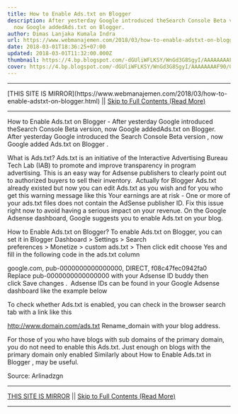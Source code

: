 ```yaml
---
title: How to Enable Ads.txt on Blogger
description: After yesterday Google introduced theSearch Console Beta version,
  now Google addedAds.txt on Blogger.
author: Dimas Lanjaka Kumala Indra
url: https://www.webmanajemen.com/2018/03/how-to-enable-adstxt-on-blogger.html
date: 2018-03-01T18:36:25+07:00
updated: 2018-03-01T11:32:00.000Z
thumbnail: https://4.bp.blogspot.com/-dGUliWFLKSY/WnGd3G8SgyI/AAAAAAAAF90/QMALZVj1V_YrcGf6dhEoCPsfB0DR4DYsACLcBGAs/s1600/Cara%252BMengaktifkan%252BAds%252Btxt%252Bdi%252BBlogger.png
cover: https://4.bp.blogspot.com/-dGUliWFLKSY/WnGd3G8SgyI/AAAAAAAAF90/QMALZVj1V_YrcGf6dhEoCPsfB0DR4DYsACLcBGAs/s1600/Cara%252BMengaktifkan%252BAds%252Btxt%252Bdi%252BBlogger.png
---
```


<hr/> [THIS SITE IS MIRROR](https://www.webmanajemen.com/2018/03/how-to-enable-adstxt-on-blogger.html) || <a href="https://www.webmanajemen.com/2018/03/how-to-enable-adstxt-on-blogger.html" rel="follow" class="button" id="read-more">Skip to Full Contents (Read More)</a> <hr/> How to Enable Ads.txt on Blogger - After yesterday Google introduced theSearch Console Beta version, now Google addedAds.txt on Blogger. After yesterday Google introduced the Search Console Beta version , now Google added Ads.txt on Blogger . 


What is Ads.txt?
Ads.txt is an initiative of the Interactive Advertising Bureau Tech Lab (IAB) to promote and improve transparency in program advertising. This is an easy way for Adsense publishers to clearly point out to authorized buyers to sell their inventory. 
Actually for Blogger Ads.txt already existed but now you can edit Ads.txt as you wish and for you who get this warning message like this
Your earnings are at risk - One or more of your ads.txt files does not contain the AdSense publisher ID. Fix this issue right now to avoid having a serious impact on your revenue.
On the Google Adsense dashboard, Google suggests you to enable Ads.txt on your blog. 

How to Enable Ads.txt on Blogger?
To enable Ads.txt on Blogger, you can set it in Blogger Dashboard > Settings > Search preferences > Monetize > custom ads.txt > Then click edit choose Yes and fill in the following code in the ads.txt column 



google.com, pub-0000000000000000, DIRECT, f08c47fec0942fa0 
Replace pub-0000000000000000 with your Adsense ID buddy then click Save changes . 
Adsense IDs can be found in your Google Adsense dashboard like the example below 


To check whether Ads.txt is enabled, you can check in the browser search tab with a link like this 

 http://www.domain.com/ads.txt 
Rename_domain with your blog address. 

For those of you who have blogs with sub domains of the primary domain, you do not need to enable this Ads.txt. Just enough on blogs with the primary domain only enabled
Similarly about How to Enable Ads.txt in Blogger , may be useful.


Source: Arlinadzgn <hr/> [THIS SITE IS MIRROR](https://www.webmanajemen.com/2018/03/how-to-enable-adstxt-on-blogger.html) || <a href="https://www.webmanajemen.com/2018/03/how-to-enable-adstxt-on-blogger.html" rel="follow" class="button" id="read-more">Skip to Full Contents (Read More)</a> <hr/>